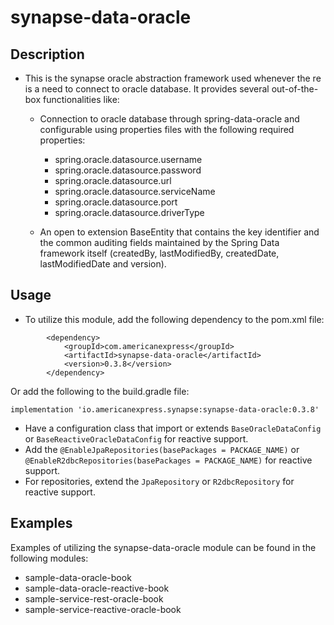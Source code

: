# synapse-data-oracle

## Description

- This is the synapse oracle abstraction framework used whenever the re is a need to connect to
  oracle database. It provides several out-of-the-box functionalities like:

    - Connection to oracle database through spring-data-oracle and configurable
      using properties files with the following required properties:
       - spring.oracle.datasource.username
       - spring.oracle.datasource.password
       - spring.oracle.datasource.url
       - spring.oracle.datasource.serviceName
       - spring.oracle.datasource.port
       - spring.oracle.datasource.driverType

    - An open to extension BaseEntity that contains the key identifier and the common auditing fields maintained by the Spring Data framework itself (createdBy,
      lastModifiedBy, createdDate, lastModifiedDate and version).

## Usage
- To utilize this module, add the following dependency to the pom.xml file:
```
        <dependency>
            <groupId>com.americanexpress</groupId>
            <artifactId>synapse-data-oracle</artifactId>
            <version>0.3.8</version>
        </dependency>
```
Or add the following to the build.gradle file:
```
implementation 'io.americanexpress.synapse:synapse-data-oracle:0.3.8'
```

- Have a configuration class that import or extends `BaseOracleDataConfig` or `BaseReactiveOracleDataConfig` for reactive support.
- Add the `@EnableJpaRepositories(basePackages = PACKAGE_NAME)` or `@EnableR2dbcRepositories(basePackages = PACKAGE_NAME)` for reactive support.
- For repositories, extend the `JpaRepository` or `R2dbcRepository` for reactive support.

## Examples
Examples of utilizing the synapse-data-oracle module can be found in the following modules:
- sample-data-oracle-book
- sample-data-oracle-reactive-book
- sample-service-rest-oracle-book
- sample-service-reactive-oracle-book
